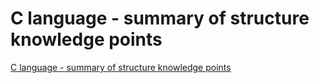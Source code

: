 # C language - summary of structure knowledge points
[C language - summary of structure knowledge points](https://aiwithcloud.com/2022/09/15/c_language___summary_of_structure_knowledge_points/)